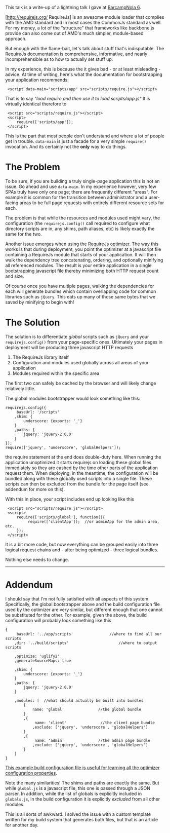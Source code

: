 This talk is a write-up of a lightning talk I gave at [BarcampNola 6](http://barcampnola.com/).

[http://requirejs.org/ RequireJs] is an awesome module loader that complies with the AMD standard and in most cases the CommonJs standard as well. For my money, a lot of the "structure" that frameworks like backbone.js provide can also come out of AMD's much simpler, module-based approach.

But enough with the flame-bait, let's talk about stuff that's indisputable. The RequireJs documentation is comprehensive, informative, and nearly incomprehensible as to how to actually set stuff up.

In my experience, this is because the it gives bad - or at least misleading - advice. At time of writing, here's what the documentation for bootstrapping your application recommends:

     <script data-main="scripts/app" src="scripts/require.js"></script>

That is to say *"load require and then use it to load scripts/app.js"* It is virtually identical therefore to

     <script src="scripts/require.js"></script>
     <script>
         require(['scripts/app']);
     </script>

This is the part that most people don't understand and where a lot of people get in trouble. `data-main` is just a facade for a very simple `require()` invocation. And its certainly not the **only** way to do things.

# The Problem

To be sure, if you are building a truly single-page application this is not an issue. Go ahead and use `data-main`. In my experience however, very few SPAs truly have only one page; there are frequently different "areas". For example it is common for the transition between administrator and a user-facing areas to be full page requests with entirely different resource sets for each.

The problem is that while the resources and modules used might vary, the configuration (the `requirejs.config()` call required to configure what directory scripts are in, any shims, path aliases, etc) is likely exactly the same for the two. 

Another issue emerges when using the [RequireJs optimizer](http://requirejs.org/docs/optimization.html). The way this works is that during deployment, you point the optimizer at a javascript file containing a RequireJs module that starts of your application. It will then walk the dependency tree concatenating, ordering, and optionally minifying all referenced modules. The result is your entire application in a single bootstrapping javascript file thereby minimizing both HTTP request count and size.

Of course once you have multiple pages, walking the dependencies for each will generate bundles which contain overlapping code for common libraries such as `jQuery`. This eats up many of those same bytes that we saved by minifying to begin with!

# The Solution

The solution is to differentiate *global* scripts such as `jQuery` and your `requirejs.config()` from your page-specific ones. Ultimately your pages in deployment will be producing three javascript HTTP requests
 
1. The RequireJs library itself
2. Configuration and modules used globally across all areas of your application
3. Modules required within the specific area

The first two can safely be cached by the browser and will likely change relatively little.

The global modules bootstrapper would look something like this:

    requirejs.config({
         baseUrl: '/scripts'
        ,shim: {
            underscore: {exports: '_'}
        }
        ,paths: {
            jquery: 'jquery-2.0.0'
        }
    });
    require(['jquery', 'underscore', 'globalHelpers']); 

the require statement at the end does double-duty here. When running the application unoptimized it starts requirejs on loading these global files immediately so they are cashed by the time other parts of the application request them. When deploying, in the meantime, the configuration will be bundled along with these globally used scripts into a single file. These scripts can then be excluded from the bundle for the page itself (see addendum for more on this).

With this in place, your script includes end up looking like this

     <script src="scripts/require.js"></script>
     <script>
         require(['scripts/global'], function(){
              require(['clientApp']);  //or adminApp for the admin area, etc.
         });
     </script>

It is a bit more code, but now everything can be grouped easily into three logical request chains and - after being optimized - three logical bundles.

Nothing else needs to change.

----------------------------------------

# Addendum 

I should say that I'm not fully satisfied with all aspects of this system. Specifically, the global bootstrapper above and the build configuration file used by the optimizer are very similar, but different enough that one cannot be substituted for the other. For example, given the above, the build configuration will probably look something like this

    {
         baseUrl: '../app/scripts'                //where to find all our scripts
        ,dir: '../build/scripts'                      //where to output scripts

        ,optimize: 'uglify2'
        ,generateSourceMaps: true

        ,shim: {
            underscore: {exports: '_'}
        }
        ,paths: {
            jquery: 'jquery-2.0.0'
        }

        ,modules: [  //what should actually be built into bundles
            {
                name: 'global'               //the global bundle
            }
            ,{
                 name: 'client'               //the client page bundle
                ,exclude: ['jquery', 'underscore', 'globalHelpers']
            }
            ,{
                 name: 'admin'               //the admin page bundle
                ,exclude: ['jquery', 'underscore', 'globalHelpers']
            }
        ]
    }

[This example build configuration file is useful for learning all the optimizer configuration properties](https://github.com/jrburke/r.js/blob/master/build/example.build.js).

Note the many similarities! The shims and paths are exactly the same. But while `global.js` is a javascript file, this one is passed through a JSON parser. In addition, while the list of globals is explicitly included in `globals.js`, in the build configuration it is explicitly *excluded* from all other modules.

This is all sorts of awkward. I solved the issue with a custom template written for my build system that generates both files, but that is an article for another day.
